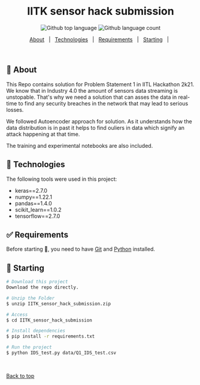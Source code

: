 <div align="center" id="top"> 
  <!-- <img src="./.github/app.gif" alt="IITK_sensor_hack_submission" /> -->

  &#xa0;

  <!-- <a href="https://IITK_sensor_hack_submission.netlify.app">Demo</a> -->
</div>

<h1 align="center">IITK sensor hack submission</h1>

<p align="center">
  <img alt="Github top language" src="https://img.shields.io/github/languages/top/cnarte/IITK_sensor_hack_submission?color=56BEB8">

  <img alt="Github language count" src="https://img.shields.io/github/languages/count/cnarte/IITK_sensor_hack_submission?color=56BEB8">

  <!-- <img alt="Repository size" src="https://img.shields.io/github/repo-size/cnarte/IITK_sensor_hack_submission?color=56BEB8"> -->

  <!-- <img alt="License" src="https://img.shields.io/github/license/cnarte/IITK_sensor_hack_submission?color=56BEB8"> -->

  <!-- <img alt="Github issues" src="https://img.shields.io/github/issues/cnarte/IITK_sensor_hack_submission?color=56BEB8" /> -->

  <!-- <img alt="Github forks" src="https://img.shields.io/github/forks/cnarte/IITK_sensor_hack_submission?color=56BEB8" /> -->

  <!-- <img alt="Github stars" src="https://img.shields.io/github/stars/cnarte/IITK_sensor_hack_submission?color=56BEB8" /> -->
</p>

<!-- Status -->

<!-- <h4 align="center"> 
	🚧  IITK_sensor_hack_submission 🚀 Under construction...  🚧
</h4> 

<hr> -->

<p align="center">
  <a href="#dart-about">About</a> &#xa0; | &#xa0; 
  <!-- <a href="#sparkles-features">Features</a> &#xa0; | &#xa0; -->
  <a href="#rocket-technologies">Technologies</a> &#xa0; | &#xa0;
  <a href="#white_check_mark-requirements">Requirements</a> &#xa0; | &#xa0;
  <a href="#checkered_flag-starting">Starting</a> &#xa0; | &#xa0;
  <!-- <a href="#memo-license">License</a> &#xa0; | &#xa0; -->
  <!-- <a href="https://github.com/cnarte" target="_blank">Author</a> -->
</p>

<br>

## :dart: About ##

This Repo contains solution for Problem Statement 1 in IITL Hackathon 2k21. 
We know that in Industry 4.0 the amount of sensors data streaming is unstopable. That's why we need a solution that can asses the data in real-time to find any security breaches in the network that may lead to serious losses.

We followed Autoencoder approach for solution. As it understands how the data distribution is in past it helps to find ouliers in data which signify an attack happening at that time.

The training and experimental notebooks are also included.

## :rocket: Technologies ##

The following tools were used in this project:

- keras==2.7.0
- numpy==1.22.1
- pandas==1.4.0
- scikit_learn==1.0.2
- tensorflow==2.7.0


## :white_check_mark: Requirements ##

Before starting :checkered_flag:, you need to have [Git](https://git-scm.com) and [Python](https://www.python.org/) installed.

## :checkered_flag: Starting ##

```bash
# Download this project
Download the repo directly.

# Unzip the Folder
$ unzip IITK_sensor_hack_submission.zip

# Access
$ cd IITK_sensor_hack_submission

# Install dependencies
$ pip install -r requirements.txt

# Run the project
$ python IDS_test.py data/Q1_IDS_test.csv   

```




&#xa0;

<a href="#top">Back to top</a>
